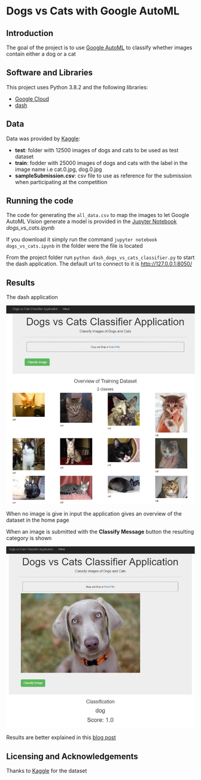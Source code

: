 # Dogs vs Cats with Google AutoML

## Introduction

The goal of the project is to use [Google AutoML](https://cloud.google.com/automl) to classify whether images contain either a dog or a cat

## Software and Libraries

This project uses Python 3.8.2 and the following libraries:

* [Google Cloud](https://pypi.org/project/google-cloud/)
* [dash](https://plot.ly/dash/)

## Data

Data was provided by [Kaggle](https://www.kaggle.com/c/dogs-vs-cats/data):
- **test**: folder with 12500 images of dogs and cats to be used as test dataset
- **train**: fodder with 25000 images of dogs and cats with the label in the image name i.e cat.0.jpg, dog.0.jpg
- **sampleSubmission.csv**: csv file to use as reference for the submission when participating at the competition

## Running the code

The code for generating the `all_data.csv` to map the images to let Google AutoML Vision generate a model is provided in the [Jupyter Notebook](http://ipython.org/notebook.html) _dogs_vs_cats.ipynb_

If you download it simply run the command `jupyter notebook dogs_vs_cats.ipynb` in the folder were the file is located

From the project folder run `python dash_dogs_vs_cats_classifier.py` to start the dash application. The default url to connect to it is http://127.0.0.1:8050/

## Results

The dash application 

![Home](images/home.JPG)

When no image is give in input the application gives an overview of the dataset in the home page

When an image is submitted with the **Classify Message** button the resulting category is shown

![Classification Result](images/classification_result.JPG)

Results are better explained in this [blog post](https://towardsdatascience.com/classify-dogs-and-cats-with-google-automl-2ae6eac64117)

## Licensing and Acknowledgements

Thanks to [Kaggle](https://www.kaggle.com/) for the dataset
